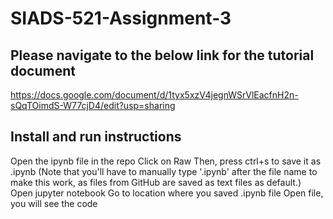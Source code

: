 # SIADS-521-Assignment-3

## Please navigate to the below link for the tutorial document

https://docs.google.com/document/d/1tyx5xzV4jegnWSrVlEacfnH2n-sQqTOimdS-W77cjD4/edit?usp=sharing

## Install and run instructions

Open the ipynb file in the repo
Click on Raw
Then, press ctrl+s to save it as .ipynb (Note that you'll have to manually type '.ipynb' after the file name to make this work, as files from GitHub are saved as text files as default.)
Open jupyter notebook
Go to location where you saved .ipynb file
Open file, you will see the code
